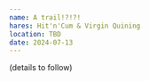 ```yaml
---
name: A trail!?!?!
hares: Hit'n'Cum & Virgin Quining
location: TBD
date: 2024-07-13
---
```


(details to follow)
